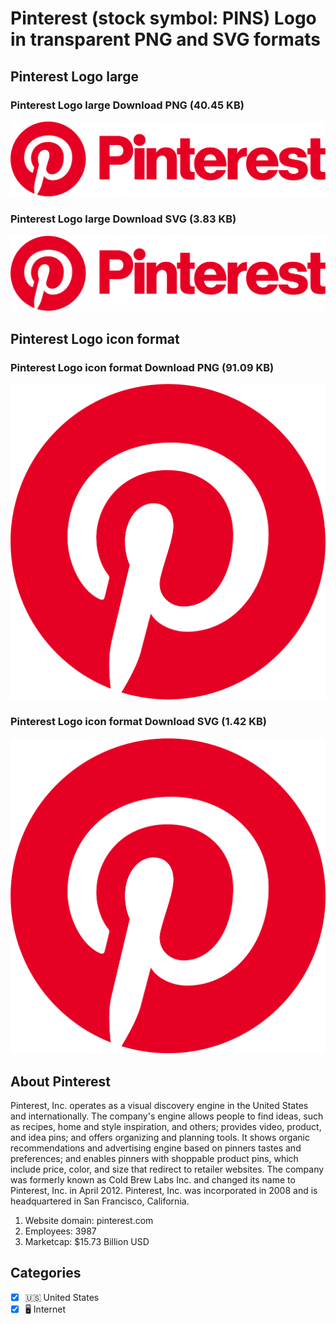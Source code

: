 # Pinterest (stock symbol: PINS) Logo in transparent PNG and SVG formats

## Pinterest Logo large

### Pinterest Logo large Download PNG (40.45 KB)

![Pinterest Logo large Download PNG (40.45 KB)](/img/orig/PINS_BIG-df8ca98a.png)

### Pinterest Logo large Download SVG (3.83 KB)

![Pinterest Logo large Download SVG (3.83 KB)](/img/orig/PINS_BIG-bc82effb.svg)

## Pinterest Logo icon format

### Pinterest Logo icon format Download PNG (91.09 KB)

![Pinterest Logo icon format Download PNG (91.09 KB)](/img/orig/PINS-5a2a4729.png)

### Pinterest Logo icon format Download SVG (1.42 KB)

![Pinterest Logo icon format Download SVG (1.42 KB)](/img/orig/PINS-e870e9ee.svg)

## About Pinterest

Pinterest, Inc. operates as a visual discovery engine in the United States and internationally. The company's engine allows people to find ideas, such as recipes, home and style inspiration, and others; provides video, product, and idea pins; and offers organizing and planning tools. It shows organic recommendations and advertising engine based on pinners tastes and preferences; and enables pinners with shoppable product pins, which include price, color, and size that redirect to retailer websites. The company was formerly known as Cold Brew Labs Inc. and changed its name to Pinterest, Inc. in April 2012. Pinterest, Inc. was incorporated in 2008 and is headquartered in San Francisco, California.

1. Website domain: pinterest.com
2. Employees: 3987
3. Marketcap: $15.73 Billion USD


## Categories
- [x] 🇺🇸 United States
- [x] 🖥️ Internet
